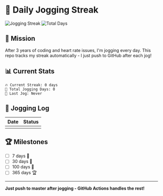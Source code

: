 # 🏃 Daily Jogging Streak

![Jogging Streak](https://img.shields.io/badge/dynamic/json?url=https%3A%2F%2Fraw.githubusercontent.com%2F[thutasann]%2Fexercise_streak%2Fmain%2Fstreak.json&query=%24.current_streak&label=Current%20Streak&color=brightgreen&suffix=%20days)
![Total Days](https://img.shields.io/badge/dynamic/json?url=https%3A%2F%2Fraw.githubusercontent.com%2F[thutasann]%2Fexercise_streak%2Fmain%2Fstreak.json&query=%24.total_days&label=Total%20Jogging%20Days&color=blue)

## 🎯 Mission

After 3 years of coding and heart rate issues, I'm jogging every day. This repo tracks my streak automatically - I just push to GitHub after each jog!

## 📊 Current Stats

```
🔥 Current Streak: 0 days
🏃 Total Jogging Days: 0
📅 Last Jog: Never
```

## 📝 Jogging Log

| Date | Status |
|------|--------|
| <!-- Auto-updated --> |

## 🏆 Milestones

- [ ] 7 days 🌱
- [ ] 30 days 🌿  
- [ ] 100 days 🌳
- [ ] 365 days 🏆

---

**Just push to master after jogging - GitHub Actions handles the rest!**